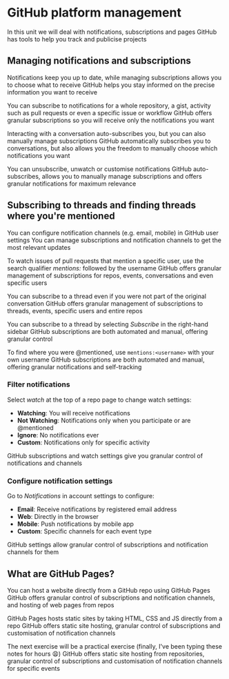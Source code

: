 # GitHub platform management

In this unit we will deal with notifications, subscriptions and pages
GitHub has tools to help you track and publicise projects

## Managing notifications and subscriptions

Notifications keep you up to date, while managing subscriptions allows you to choose what to receive
GitHub helps you stay informed on the precise information you want to receive

You can subscribe to notifications for a whole repository, a gist, activity such as pull requests or even a specific issue or workflow
GitHub offers granular subscriptions so you will receive only the notifications you want

Interacting with a conversation auto-subscribes you, but you can also manually manage subscriptions
GitHub automatically subscribes you to conversations, but also allows you the freedom to manually choose which notifications you want

You can unsubscribe, unwatch or customise notifications
GitHub auto-subscribes, allows you to manually manage subscriptions and offers granular notifications for maximum relevance

## Subscribing to threads and finding threads where you're mentioned

You can configure notification channels (e.g. email, mobile) in GitHub user settings
You can manage subscriptions and notification channels to get the most relevant updates

To watch issues of pull requests that mention a specific user, use the search qualifier *mentions:* followed by the username
GitHub offers granular management of subscriptions for repos, events, conversations and even specific users

You can subscribe to a thread even if you were not part of the original conversation
GitHub offers granular management of subscriptions to threads, events, specific users and entire repos

You can subscribe to a thread by selecting *Subscribe* in the right-hand sidebar
GitHub subscriptions are both automated and manual, offering granular control

To find where you were @mentioned, use `mentions:<username>` with your own username
GitHub subscriptions are both automated and manual, offering granular notifications and self-tracking

### Filter notifications

Select *watch* at the top of a repo page to change watch settings:
- **Watching**: You will receive notifications
- **Not Watching**: Notifications only when you participate or are @mentioned
- **Ignore**: No notifications ever
- **Custom**: Notifications only for specific activity

GitHub subscriptions and watch settings give you granular control of notifications and channels

### Configure notification settings

Go to *Notifications* in account settings to configure:
- **Email**: Receive notifications by registered email address
- **Web**: Directly in the browser
- **Mobile**: Push notifications by mobile app
- **Custom**: Specific channels for each event type

GitHub settings allow granular control of subscriptions and notification channels for them

## What are GitHub Pages?

You can host a website directly from a GitHub repo using GitHub Pages
GitHub offers granular control of subscriptions and notification channels, and hosting of web pages from repos

GitHub Pages hosts static sites by taking HTML, CSS and JS directly from a repo
GitHub offers static site hosting, granular control of subscriptions and customisation of notification channels

The next exercise will be a practical exercise (finally, I've been typing these notes for hours 😩)
GitHub offers static site hosting from repositories, granular control of subscriptions and customisation of notification channels for specific events
